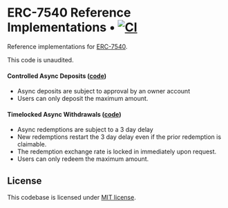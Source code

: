 # ERC-7540 Reference Implementations • [![CI](https://github.com/ERC4626-Alliance/ERC-7540-Reference/actions/workflows/tests.yml/badge.svg)](https://github.com/ERC4626-Alliance/ERC-7540-Reference/actions/workflows/tests.yml)

Reference implementations for [ERC-7540](https://eips.ethereum.org/EIPS/eip-7540).

This code is unaudited.

#### Controlled Async Deposits ([code](https://github.com/ERC4626-Alliance/ERC-7540-Reference/blob/main/src/ControlledAsyncDeposits.sol))
- Async deposits are subject to approval by an owner account
- Users can only deposit the maximum amount.
  
#### Timelocked Async Withdrawals ([code](https://github.com/ERC4626-Alliance/ERC-7540-Reference/blob/main/src/TimelockedAsyncWithdrawals.sol))
- Async redemptions are subject to a 3 day delay
- New redemptions restart the 3 day delay even if the prior redemption is claimable.
- The redemption exchange rate is locked in immediately upon request.
- Users can only redeem the maximum amount.

## License
This codebase is licensed under [MIT license](https://github.com/ERC4626-Alliance/ERC-7540-Reference/blob/main/LICENSE).
